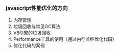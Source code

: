 ### javascript性能优化的方向

1. 内存管理
2. 垃圾回收与常见GC算法
3. V8引擎的垃圾回收
4. Performance工具的使用（通过内存监控优化代码）
5. 优化代码的案例